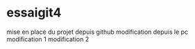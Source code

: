# essaigit4
mise en place du projet depuis github
modification depuis le pc
modification 1
modification 2